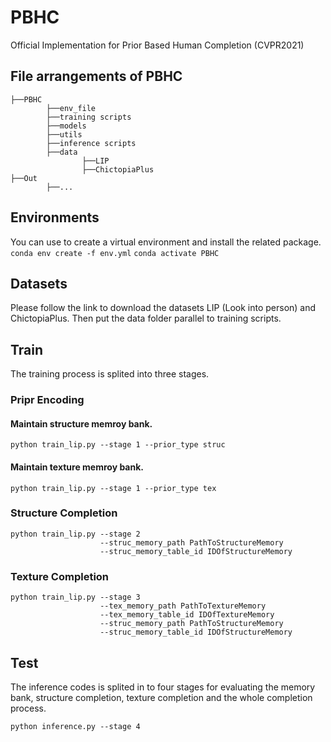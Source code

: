 # PBHC
Official Implementation for Prior Based Human Completion (CVPR2021)

## File arrangements of PBHC
```
├──PBHC
        ├──env_file
        ├──training scripts
        ├──models
        ├──utils
        ├──inference scripts
        ├──data
                ├──LIP
                ├──ChictopiaPlus
├──Out
        ├──...

```

##  Environments
You can use to create a virtual environment and install the related package.
`conda env create -f env.yml`
`conda activate PBHC`

## Datasets
Please follow the link to download the datasets LIP (Look into person) and ChictopiaPlus. 
Then put the data folder parallel to training scripts.

## Train
The training process is splited into three stages.
### Pripr Encoding
#### Maintain structure memroy bank.
```
python train_lip.py --stage 1 --prior_type struc
```
#### Maintain texture memroy bank.
```
python train_lip.py --stage 1 --prior_type tex
```
### Structure Completion
```
python train_lip.py --stage 2 
                    --struc_memory_path PathToStructureMemory 
                    --struc_memory_table_id IDOfStructureMemory
```
### Texture Completion
```
python train_lip.py --stage 3 
                    --tex_memory_path PathToTextureMemory 
                    --tex_memory_table_id IDOfTextureMemory 
                    --struc_memory_path PathToStructureMemory 
                    --struc_memory_table_id IDOfStructureMemory
```
## Test
The inference codes is splited in to four stages for evaluating the memory bank, structure completion, texture completion and the whole completion process.
```
python inference.py --stage 4
```